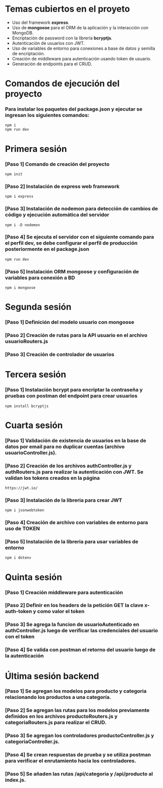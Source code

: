 # Temas cubiertos en el proyeto
* Uso del framework **express**.
* Uso de **mongoose** para el ORM de la aplicación y la interacción con MongoDB.
* Encriptación de password con la librería **bcryptjs**.
* Autenticación de usuarios con JWT.
* Uso de variables de entorno para conexiones a base de datos y semilla de encriptación.
* Creación de middleware para autenticación usando token de usuario.
* Generación de endpoints para el CRUD.

# Comandos de ejecución del proyecto
### Para instalar los paquetes del package.json y ejecutar se ingresan los siguientes comandos:
```
npm i
npm run dev
```

# Primera sesión
### [Paso 1] Comando de creación del proyecto
```
npm init
```
### [Paso 2] Instalación de express web framework
```
npm i express
```
### [Paso 3] Instalación de nodemon para detección de cambios de código y ejecución automática del servidor
```
npm i -D nodemon
```
### [Paso 4] Se ejecuta el servidor con el siguiente comando para el perfil dev, se debe configurar el perfil de producción posteriormente en el package.json
```
npm run dev
```
### [Paso 5] Instalación ORM mongoose y configuración de variables para conexión a BD
```
npm i mongoose
```

# Segunda sesión
### [Paso 1] Definición del modelo usuario con mongoose
### [Paso 2] Creación de rutas para la API usuario en el archivo usuarioRouters.js
### [Paso 3] Creación de controlador de usuarios

# Tercera sesión
### [Paso 1] Instalación bcrypt para encriptar la contraseña y pruebas con postman del endpoint para crear usuarios
```
npm install bcryptjs
```

# Cuarta sesión
### [Paso 1] Validación de existencia de usuarios en la base de datos por email para no duplicar cuentas (archivo usuarioController.js).
### [Paso 2] Creación de los archivos authController.js y authRouters.js para realizar la autenticación con JWT. Se validan los tokens creados en la página
```
https://jwt.io/
```
### [Paso 3] Instalación de la libreria para crear JWT
```
npm i jsonwebtoken
```
### [Paso 4] Creación de archivo con variables de entorno para uso de TOKEN
### [Paso 5] Instalación de la libreria para usar variables de entorno
```
npm i dotenv
```

# Quinta sesión
### [Paso 1] Creación middleware para autenticación
### [Paso 2] Definir en los headers de la petición GET la clave **x-auth-token** y como valor el **token**
### [Paso 3] Se agrega la funcion de **usuarioAutenticado** en **authController.js** luego de verificar las credenciales del usuario con el token
### [Paso 4] Se valida con postman el retorno del usuario luego de la autenticación

# Última sesión backend
### [Paso 1] Se agregan los modelos para **producto** y **categoria** relacionando los productos a una categoría.
### [Paso 2] Se agregan las rutas para los modelos previamente definidos en los archivos **productoRouters.js** y **categoriaRouters.js** para realizar el CRUD.
### [Paso 3] Se agregan los controladores **productoController.js** y **categoriaController.js**.
### [Paso 4] Se crean respuestas de prueba y se utiliza postman para verificar el enrutamiento hacia los controladores.
### [Paso 5] Se añaden las rutas **/api/categoria** y **/api/producto** al index.js.